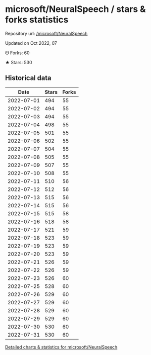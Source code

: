 # microsoft/NeuralSpeech / stars & forks statistics

Repository url: [/microsoft/NeuralSpeech](https://github.com/microsoft/NeuralSpeech)

Updated on Oct 2022, 07

☋ Forks: 60

★ Stars: 530

## Historical data
| Date | Stars | Forks |
|------|-------|-------|
| 2022-07-01 | 494 | 55 | 
| 2022-07-02 | 494 | 55 | 
| 2022-07-03 | 494 | 55 | 
| 2022-07-04 | 498 | 55 | 
| 2022-07-05 | 501 | 55 | 
| 2022-07-06 | 502 | 55 | 
| 2022-07-07 | 504 | 55 | 
| 2022-07-08 | 505 | 55 | 
| 2022-07-09 | 507 | 55 | 
| 2022-07-10 | 508 | 55 | 
| 2022-07-11 | 510 | 56 | 
| 2022-07-12 | 512 | 56 | 
| 2022-07-13 | 515 | 56 | 
| 2022-07-14 | 515 | 56 | 
| 2022-07-15 | 515 | 58 | 
| 2022-07-16 | 518 | 58 | 
| 2022-07-17 | 521 | 59 | 
| 2022-07-18 | 523 | 59 | 
| 2022-07-19 | 523 | 59 | 
| 2022-07-20 | 523 | 59 | 
| 2022-07-21 | 526 | 59 | 
| 2022-07-22 | 526 | 59 | 
| 2022-07-23 | 526 | 60 | 
| 2022-07-25 | 528 | 60 | 
| 2022-07-26 | 529 | 60 | 
| 2022-07-27 | 529 | 60 | 
| 2022-07-28 | 529 | 60 | 
| 2022-07-29 | 529 | 60 | 
| 2022-07-30 | 530 | 60 | 
| 2022-07-31 | 530 | 60 | 


[Detailed charts & statistics for microsoft/NeuralSpeech](https://reviewgithub.com/rep/microsoft/NeuralSpeech)
